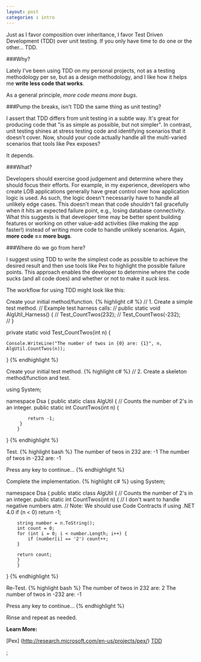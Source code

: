 ```yaml
---
layout: post
categories : intro
---
```


Just as I favor composition over inheritance, I favor Test Driven Development (TDD) over unit testing. If you only have time to do one or the other… TDD.

###Why?

Lately I've been using TDD on my personal projects, not as a testing methodology per se, but as a design methodology, and I like how it helps me __write less code that works__. 

As a general principle, _more code means more bugs_.

###Pump the breaks, isn't TDD the same thing as unit testing?

I assert that TDD differs from unit testing in a subtle way. It's great for producing code that "is as simple as possible, but not simpler". In contrast, unit testing shines at stress testing code and identifying scenarios that it doesn't cover. Now, should your code actually handle all the multi-varied scenarios that tools like Pex exposes?

It depends. 

###What? 

Developers should exercise good judgement and determine where they should focus their efforts. For example, in my experience, developers who create LOB applications generally have great control over how application logic is used. As such, the logic doesn't necessarily have to handle all unlikely edge cases. This doesn't mean that code shouldn't fail gracefully when it hits an expected failure point, e.g., losing database connectivity. What this suggests is that developer time may be better spent building features or working on other value-add activities (like making the app faster!) instead of writing more code to handle unlikely scenarios. Again, __more code == more bugs__. 

###Where do we go from here?

I suggest using TDD to write the simplest code as possible to achieve the desired result and then use tools like Pex to highlight the possible failure points. This approach enables the developer to determine where the code sucks (and all code does) and whether or not to make it _suck less_. 

The workflow for using TDD might look like this:

Create your initial method/function.
{% highlight c# %}
// 1. Create a simple test method. 
// Example test harness calls:
// public static void AlgUtil_Harness() {
//	Test_CountTwos(232);
//	Test_CountTwos(-232);	
// }

private static void Test_CountTwos(int n) {

	Console.WriteLine("The number of twos in {0} are: {1}", n, AlgUtil.CountTwos(n));
}
{% endhighlight %}
 
Create your initial test method.
{% highlight c# %}
// 2. Create a skeleton method/function and test.

using System;

namespace Dsa
{
	public static class AlgUtil
	{
             // Counts the number of 2's in an integer.
             public static int CountTwos(int n) {

	        return -1;
	     }
        }
}
{% endhighlight %}

Test.
{% highlight bash %}
The number of twos in 232 are: -1
The number of twos in -232 are: -1

Press any key to continue...
{% endhighlight %}

Complete the implementation. 
{% highlight c# %}
using System;

namespace Dsa
{
	public static class AlgUtil
	{
            // Counts the number of 2's in an integer.
            public static int CountTwos(int n) {
		// I don't want to handle negative numbers atm.
		// Note: We should use Code Contracts if using .NET 4.0
		if (n < 0) return -1;

		string number = n.ToString();
		int count = 0;
		for (int i = 0; i < number.Length; i++) {
			if (number[i] == '2') count++;
		}

		return count;
	    }
        }
}
{% endhighlight %}

Re-Test. 
{% highlight bash %}
The number of twos in 232 are: 2
The number of twos in -232 are: -1

Press any key to continue...
{% endhighlight %}

Rinse and repeat as needed. 


__Learn More:__

[Pex] (http://research.microsoft.com/en-us/projects/pex/)
[TDD](https://en.wikipedia.org/wiki/Test-driven_development)


;